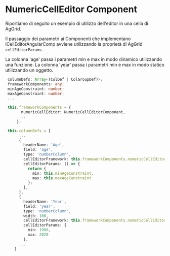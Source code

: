 # NumericCellEditor Component

Riportiamo di seguito un esempio di utilizzo dell'editor in una cella di AgGrid.

Il passaggio dei parametri ai Componenti che implementano ICellEditorAngularComp avviene utilizzando la proprietà di
AgGrid ```cellEditorParams```.

La colonna 'age' passa i parametri min e max in modo dinamico utilizzando una funzione.
La colonna 'year' passa i parametri min e max in modo statico utilizzando un oggetto.

```typescript
 columnDefs: Array<(ColDef | ColGroupDef)>;
 frameworkComponents: any;
 minAgeConstraint: number;
 maxAgeConstraint: number;
 ...

 this.frameworkComponents = {
       numericCellEditor: NumericCellEditorComponent,
      ...
     };

 this.columnDefs = [
      ...
      {
        headerName: 'Age',
        field: 'age',
        type: 'numberColumn',
        cellEditorFramework: this.frameworkComponents.numericCellEditor,
        cellEditorParams: () => {
          return {
            min: this.minAgeConstraint,
            max: this.maxAgeConstraint
          };
        },
      },
      {
        headerName: 'Year',
        field: 'year',
        type: 'numberColumn',
        width: 100,
        cellEditorFramework: this.frameworkComponents.numericCellEditor,
        cellEditorParams: {
          min: 1900,
          max: 2020
        },
      ...
    ]
```


